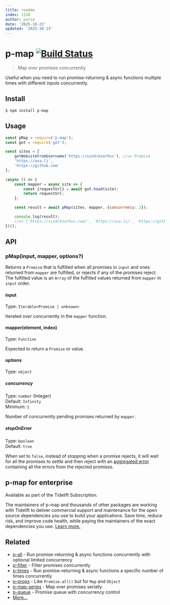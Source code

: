 ```yaml
---
title: readme
index: 1128
author: parsa
date: '2025-10-23'
updated: '2025-10-23'
---
```

# p-map [![Build Status](https://travis-ci.org/sindresorhus/p-map.svg?branch=master)](https://travis-ci.org/sindresorhus/p-map)

> Map over promises concurrently

Useful when you need to run promise-returning & async functions multiple times with different inputs concurrently.

## Install

```
$ npm install p-map
```

## Usage

```js
const pMap = require('p-map');
const got = require('got');

const sites = [
	getWebsiteFromUsername('https://sindresorhus'), //=> Promise
	'https://ava.li',
	'https://github.com'
];

(async () => {
	const mapper = async site => {
		const {requestUrl} = await got.head(site);
		return requestUrl;
	};

 	const result = await pMap(sites, mapper, {concurrency: 2});

	console.log(result);
	//=> ['https://sindresorhus.com/', 'https://ava.li/', 'https://github.com/']
})();
```

## API

### pMap(input, mapper, options?)

Returns a `Promise` that is fulfilled when all promises in `input` and ones returned from `mapper` are fulfilled, or rejects if any of the promises reject. The fulfilled value is an `Array` of the fulfilled values returned from `mapper` in `input` order.

#### input

Type: `Iterable<Promise | unknown>`

Iterated over concurrently in the `mapper` function.

#### mapper(element, index)

Type: `Function`

Expected to return a `Promise` or value.

#### options

Type: `object`

##### concurrency

Type: `number` (Integer)\
Default: `Infinity`\
Minimum: `1`

Number of concurrently pending promises returned by `mapper`.

##### stopOnError

Type: `boolean`\
Default: `true`

When set to `false`, instead of stopping when a promise rejects, it will wait for all the promises to settle and then reject with an [aggregated error](https://github.com/sindresorhus/aggregate-error) containing all the errors from the rejected promises.

## p-map for enterprise

Available as part of the Tidelift Subscription.

The maintainers of p-map and thousands of other packages are working with Tidelift to deliver commercial support and maintenance for the open source dependencies you use to build your applications. Save time, reduce risk, and improve code health, while paying the maintainers of the exact dependencies you use. [Learn more.](https://tidelift.com/subscription/pkg/npm-p-map?utm_source=npm-p-map&utm_medium=referral&utm_campaign=enterprise&utm_term=repo)

## Related

- [p-all](https://github.com/sindresorhus/p-all) - Run promise-returning & async functions concurrently with optional limited concurrency
- [p-filter](https://github.com/sindresorhus/p-filter) - Filter promises concurrently
- [p-times](https://github.com/sindresorhus/p-times) - Run promise-returning & async functions a specific number of times concurrently
- [p-props](https://github.com/sindresorhus/p-props) - Like `Promise.all()` but for `Map` and `Object`
- [p-map-series](https://github.com/sindresorhus/p-map-series) - Map over promises serially
- [p-queue](https://github.com/sindresorhus/p-queue) - Promise queue with concurrency control
- [More…](https://github.com/sindresorhus/promise-fun)
